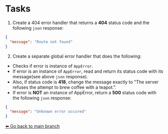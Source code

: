 # Tasks
1. Create a 404 error handler that returns a **404** status code and the following `json` response:
```json
{
  "message": "Route not found"
}
```
2. Create a separate global error handler that does the following:
  - Checks if error is instance of `AppError`.
  - If error is an instance of `AppError`, read and return its status code with its message(see above `json` response).
  - Also, if status code is **418**, change the message exactly to "The server refuses the attempt to brew coffee with a teapot.".
  - If error is **NOT** an instance of AppError, return a **500** status code with the following `json` response:
  ```json
  {
    "message": "Unknown error occured"
  }
  ```

[:arrow_left: Go back to main branch](https://github.com/OttrTechnology/express-assessment#getting-started)
